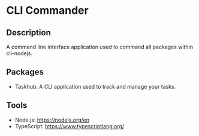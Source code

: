 # CLI Commander

## Description
A command line interface application used to command all packages within cli-nodejs.

## Packages
- Taskhub: A CLI application used to track and manage your tasks.

## Tools
- Node.js: https://nodejs.org/en
- TypeScript: https://www.typescriptlang.org/